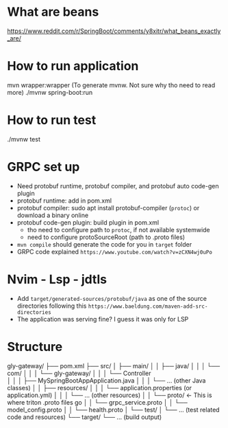 
# What are beans
https://www.reddit.com/r/SpringBoot/comments/y8xitr/what_beans_exactly_are/

# How to run application
mvn wrapper:wrapper (To generate mvnw. Not sure why tho need to read more)
./mvnw spring-boot:run

# How to run test
./mvnw test

# GRPC set up
- Need protobuf runtime, protobuf compiler, and protobuf auto code-gen plugin
- protobuf runtime: add in pom.xml
- protobuf compiler: sudo apt install protobuf-compiler (`protoc`) or download a binary online
- protobuf code-gen plugin: build plugin in pom.xml
    - tho need to configure path to `protoc`, if not available systemwide
    - need to configure protoSourceRoot (path to .proto files) 
- `mvn compile` should generate the code for you in `target` folder 
- GRPC code explained `https://www.youtube.com/watch?v=zCXN4wj0uPo`

# Nvim - Lsp - jdtls
- Add `target/generated-sources/protobuf/java` as one of the source directories following this `https://www.baeldung.com/maven-add-src-directories`
- The application was serving fine? I guess it was only for LSP


# Structure
gly-gateway/
├── pom.xml
├── src/
│   ├── main/
│   │   ├── java/
│   │   │   └── com/
│   │   │       └── gly-gateway/
│   │   │           └── Controller    
│   │   │               ├── MySpringBootAppApplication.java
│   │   │               └── ... (other Java classes)
│   │   ├── resources/
│   │   │   └── application.properties (or application.yml)
│   │   │   └── ... (other resources)
│   │   └── proto/  <- This is where triton .proto files go
│   │       └── grpc_service.proto
│   │       └── model_config.proto
│   │       └── health.proto
│   └── test/
│       └── ... (test related code and resources)
└── target/
    └── ... (build output)
